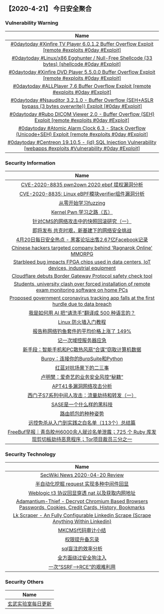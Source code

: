 
 ##   【2020-4-21】 今日安全聚合


###  						       							Vulnerability Warning

|                             Name                             |
| :----------------------------------------------------------: |
|[#0daytoday #Xinfire TV Player 6.0.1.2 Buffer Overflow Exploit  [remote #exploits  #0day #Exploit]](http://0day.today/exploits/34268)|
|[#0daytoday #Linux/x86 Egghunter / Null-Free Shellcode (33 bytes)  [shellcode  #0day #Exploit]](http://0day.today/exploits/34269)|
|[#0daytoday #Xinfire DVD Player 5.5.0.0 Buffer Overflow Exploit  [remote #exploits  #0day #Exploit]](http://0day.today/exploits/34267)|
|[#0daytoday #ALLPlayer 7.6 Buffer Overflow Exploit  [remote #exploits  #0day #Exploit]](http://0day.today/exploits/34266)|
|[#0daytoday #Nsauditor 3.2.1.0 - Buffer Overflow (SEH+ASLR bypass (3 bytes overwrite)) Exploit [#0day #Exploit]](http://0day.today/exploits/34265)|
|[#0daytoday #Rubo DICOM Viewer 2.0 - Buffer Overflow (SEH) Exploit  [remote #exploits  #0day #Exploit]](http://0day.today/exploits/34264)|
|[#0daytoday #Atomic Alarm Clock 6.3 - Stack Overflow (Unicode+SEH) Exploit [remote #exploits  #0day #Exploit]](http://0day.today/exploits/34263)|
|[#0daytoday #Centreon 19.10.5 - (id) SQL Injection Vulnerability  [webapps #exploits #Vulnerability #0day #Exploit]](http://0day.today/exploits/34262)|

### 						        							Security Information
|                             Name                                    |
| :----------------------------------------------------------: |
|[CVE-2020-8835 pwn2own 2020 ebpf 提权漏洞分析](https://www.anquanke.com/post/id/203416)|
|[CVE-2020-8835: Linux eBPF模块verifier组件漏洞分析](https://www.anquanke.com/post/id/203284)|
|[从零开始学习fuzzing](https://www.anquanke.com/post/id/202982)|
|[Kernel Pwn 学习之路（五）](https://www.anquanke.com/post/id/203399)|
|[针对CMS的网络攻击中的快照回滚研究（一）](https://www.anquanke.com/post/id/201940)|
|[即将发布  共克时艰，新基建下的网络安全挑战](https://www.anquanke.com/post/id/202551)|
|[4月20日每日安全热点 - 黑客论坛出售2.67亿Facebook记录](https://www.anquanke.com/post/id/203418)|
|[Chinese hackers targeted company behind 'Ragnarok Online' MMORPG](https://www.zdnet.com/article/chinese-hackers-targeted-company-behind-ragnarok-online-mmorpg/#ftag=RSSbaffb68)|
|[Starbleed bug impacts FPGA chips used in data centers, IoT devices, industrial equipment](https://www.zdnet.com/article/starbleed-bug-impacts-fpga-chips-used-in-data-centers-iot-devices-industrial-equipment/#ftag=RSSbaffb68)|
|[Cloudflare debuts Border Gateway Protocol safety check tool](https://www.zdnet.com/article/cloudflare-debuts-border-gateway-protocol-safety-check-tool/#ftag=RSSbaffb68)|
|[Students, university clash over forced installation of remote exam monitoring software on home PCs](https://www.zdnet.com/article/students-university-clash-over-plans-to-install-remote-exam-monitoring-software-on-home-pcs/#ftag=RSSbaffb68)|
|[Proposed government coronavirus tracking app falls at the first hurdle due to data breach](https://www.zdnet.com/article/proposed-government-coronavirus-app-falls-at-the-first-hurdle-due-to-data-breach/#ftag=RSSbaffb68)|
|[我是如何用 AI 把“请洗手”翻译成 500 种语言的？](https://linux.cn/article-12131-1.html?utm_source=rss&utm_medium=rss)|
|[Linux 防火墙入门教程](https://linux.cn/article-12130-1.html?utm_source=rss&utm_medium=rss)|
|[报告称网络钓鱼套件的平均价格上涨了 149%](https://linux.cn/article-12129-1.html?utm_source=rss&utm_medium=rss)|
|[记一次域控服务器应急](https://www.freebuf.com/articles/system/231947.html)|
|[新手段：智能手机和PC散热风扇“合谋”窃取计算机数据](https://www.freebuf.com/news/234339.html)|
|[Burpy：连接你的BurpSuite和Python](https://www.freebuf.com/sectool/231825.html)|
|[红蓝对抗场景下的二三事](https://www.freebuf.com/vuls/232185.html)|
|[卢明樊：爱奇艺的业务安全风控“秘籍”](https://www.freebuf.com/articles/people/233378.html)|
|[APT41多漏洞网络攻击分析](https://www.freebuf.com/articles/network/231801.html)|
|[西门子S7系列中间人攻击：流量劫持和转发（一）](https://www.freebuf.com/articles/ics-articles/231701.html)|
|[SASE是一个什么样的黑科技](https://www.freebuf.com/articles/network/233942.html)|
|[路由抓包的种种姿势](https://www.freebuf.com/articles/network/232048.html)|
|[远控免杀从入门到实践之白名单（113个）总结篇](https://www.freebuf.com/articles/system/232074.html)|
|[FreeBuf早报｜青岛胶州6000余人就诊名单泄露；725 个 Ruby 库发现剪切板劫持恶意程序；Tor项目裁员三分之一](https://www.freebuf.com/news/234282.html)|

### 						        							Security  Technology
|                             Name                                    |
| :----------------------------------------------------------: |
|[SecWiki News 2020-04-20 Review](http://www.sec-wiki.com/?2020-04-20)|
|[半自动化挖掘 request 实现多种中间件回显](https://paper.seebug.org/1181/)|
|[Weblogic t3 协议回显穿透 nat 以及获取内网地址](https://paper.seebug.org/1180/)|
|[Adamantium-Thief - Decrypt Chromium Based Browsers Passwords, Cookies, Credit Cards, History, Bookmarks](http://www.kitploit.com/2020/04/adamantium-thief-decrypt-chromium-based.html)|
|[Lk Scraper - An Fully Configurable Linkedin Scrape (Scrape Anything Within Linkedin)](http://www.kitploit.com/2020/04/lk-scraper-fully-configurable-linkedin.html)|
|[MKCMS代码审计小结](http://xz.aliyun.com/t/7580)|
|[权限提升备忘录](http://xz.aliyun.com/t/7573)|
|[sql盲注的效率分析](http://xz.aliyun.com/t/7575)|
|[全方面绕过安全狗注入](http://xz.aliyun.com/t/7572)|
|[一次“SSRF-->RCE”的艰难利用](http://xz.aliyun.com/t/7594)|

### 						        							Security  Others
|                             Name                                    |
| :----------------------------------------------------------: |
|[玄武实验室每日更新](https://weibo.com/p/1006065582522936/wenzhang?from=page_100606_profile&wvr=6&mod=wenzhangmore)|


